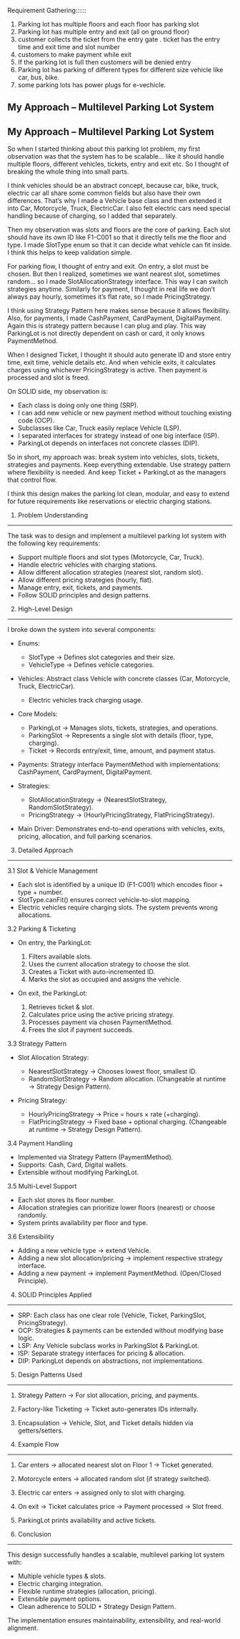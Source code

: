   Requirement Gathering::::::

  1. Parking lot has multiple floors and each floor has parking slot
  2. Parking lot has multiple entry and exit (all on ground floor)
  3. customer collects the ticket from the entry gate . ticket has the entry time and exit time and slot number
  4. customers to make payment while exit
  5. If the parking lot is full then customers will be denied entry
  6. Parking lot has parking of different types for different size vehicle like car, bus, bike.
  7. some parking lots has power plugs for e-vechicle.




My Approach – Multilevel Parking Lot System
-------------------------------------------

My Approach – Multilevel Parking Lot System
-------------------------------------------

So when I started thinking about this parking lot problem, my first observation was 
that the system has to be scalable… like it should handle multiple floors, different 
vehicles, tickets, entry and exit etc. So I thought of breaking the whole thing into 
small parts.

I think vehicles should be an abstract concept, because car, bike, truck, electric car 
all share some common fields but also have their own differences. That’s why I made a 
Vehicle base class and then extended it into Car, Motorcycle, Truck, ElectricCar. 
I also felt electric cars need special handling because of charging, so I added that 
separately.

Then my observation was slots and floors are the core of parking. Each slot should 
have its own ID like F1-C001 so that it directly tells me the floor and type. 
I made SlotType enum so that it can decide what vehicle can fit inside. 
I think this helps to keep validation simple.

For parking flow, I thought of entry and exit. On entry, a slot must be chosen. 
But then I realized, sometimes we want nearest slot, sometimes random… 
so I made SlotAllocationStrategy interface. This way I can switch strategies anytime. 
Similarly for payment, I thought in real life we don’t always pay hourly, 
sometimes it’s flat rate, so I made PricingStrategy. 

I think using Strategy Pattern here makes sense because it allows flexibility. 
Also, for payments, I made CashPayment, CardPayment, DigitalPayment. 
Again this is strategy pattern because I can plug and play. 
This way ParkingLot is not directly dependent on cash or card, 
it only knows PaymentMethod.

When I designed Ticket, I thought it should auto generate ID and store entry time, 
exit time, vehicle details etc. And when vehicle exits, it calculates charges 
using whichever PricingStrategy is active. Then payment is processed and 
slot is freed.

On SOLID side, my observation is:
- Each class is doing only one thing (SRP).
- I can add new vehicle or new payment method without touching existing code (OCP).
- Subclasses like Car, Truck easily replace Vehicle (LSP).
- I separated interfaces for strategy instead of one big interface (ISP).
- ParkingLot depends on interfaces not concrete classes (DIP).

So in short, my approach was: break system into vehicles, slots, tickets, strategies 
and payments. Keep everything extendable. Use strategy pattern where flexibility is 
needed. And keep Ticket + ParkingLot as the managers that control flow.

I think this design makes the parking lot clean, modular, and easy to extend 
for future requirements like reservations or electric charging stations.




1. Problem Understanding
------------------------
The task was to design and implement a multilevel parking lot system with the following key requirements:
- Support multiple floors and slot types (Motorcycle, Car, Truck).
- Handle electric vehicles with charging stations.
- Allow different allocation strategies (nearest slot, random slot).
- Allow different pricing strategies (hourly, flat).
- Manage entry, exit, tickets, and payments.
- Follow SOLID principles and design patterns.

2. High-Level Design
--------------------
I broke down the system into several components:

- Enums:
  - SlotType → Defines slot categories and their size.
  - VehicleType → Defines vehicle categories.

- Vehicles:
  Abstract class Vehicle with concrete classes (Car, Motorcycle, Truck, ElectricCar).
  - Electric vehicles track charging usage.

- Core Models:
  - ParkingLot → Manages slots, tickets, strategies, and operations.
  - ParkingSlot → Represents a single slot with details (floor, type, charging).
  - Ticket → Records entry/exit, time, amount, and payment status.

- Payments:
  Strategy interface PaymentMethod with implementations: CashPayment, CardPayment, DigitalPayment.

- Strategies:
  - SlotAllocationStrategy → (NearestSlotStrategy, RandomSlotStrategy).
  - PricingStrategy → (HourlyPricingStrategy, FlatPricingStrategy).

- Main Driver:
  Demonstrates end-to-end operations with vehicles, exits, pricing, allocation, and full parking scenarios.

3. Detailed Approach
--------------------

3.1 Slot & Vehicle Management
- Each slot is identified by a unique ID (F1-C001) which encodes floor + type + number.
- SlotType.canFit() ensures correct vehicle-to-slot mapping.
- Electric vehicles require charging slots. The system prevents wrong allocations.

3.2 Parking & Ticketing
- On entry, the ParkingLot:
  1. Filters available slots.
  2. Uses the current allocation strategy to choose the slot.
  3. Creates a Ticket with auto-incremented ID.
  4. Marks the slot as occupied and assigns the vehicle.

- On exit, the ParkingLot:
  1. Retrieves ticket & slot.
  2. Calculates price using the active pricing strategy.
  3. Processes payment via chosen PaymentMethod.
  4. Frees the slot if payment succeeds.

3.3 Strategy Pattern
- Slot Allocation Strategy:
  - NearestSlotStrategy → Chooses lowest floor, smallest ID.
  - RandomSlotStrategy → Random allocation.
  (Changeable at runtime → Strategy Design Pattern).

- Pricing Strategy:
  - HourlyPricingStrategy → Price = hours × rate (+charging).
  - FlatPricingStrategy → Fixed base + optional charging.
  (Changeable at runtime → Strategy Design Pattern).

3.4 Payment Handling
- Implemented via Strategy Pattern (PaymentMethod).
- Supports: Cash, Card, Digital wallets.
- Extensible without modifying ParkingLot.

3.5 Multi-Level Support
- Each slot stores its floor number.
- Allocation strategies can prioritize lower floors (nearest) or choose randomly.
- System prints availability per floor and type.

3.6 Extensibility
- Adding a new vehicle type → extend Vehicle.
- Adding a new slot allocation/pricing → implement respective strategy interface.
- Adding a new payment → implement PaymentMethod.
(Open/Closed Principle).

4. SOLID Principles Applied
---------------------------
- SRP: Each class has one clear role (Vehicle, Ticket, ParkingSlot, PricingStrategy).
- OCP: Strategies & payments can be extended without modifying base logic.
- LSP: Any Vehicle subclass works in ParkingSlot & ParkingLot.
- ISP: Separate strategy interfaces for pricing & allocation.
- DIP: ParkingLot depends on abstractions, not implementations.

5. Design Patterns Used
-----------------------
1. Strategy Pattern → For slot allocation, pricing, and payments.
2. Factory-like Ticketing → Ticket auto-generates IDs internally.
3. Encapsulation → Vehicle, Slot, and Ticket details hidden via getters/setters.

6. Example Flow
---------------
1. Car enters → allocated nearest slot on Floor 1 → Ticket generated.
2. Motorcycle enters → allocated random slot (if strategy switched).
3. Electric car enters → assigned only to slot with charging.
4. On exit → Ticket calculates price → Payment processed → Slot freed.
5. ParkingLot prints availability and active tickets.

7. Conclusion
-------------
This design successfully handles a scalable, multilevel parking lot system with:
- Multiple vehicle types & slots.
- Electric charging integration.
- Flexible runtime strategies (allocation, pricing).
- Extensible payment options.
- Clean adherence to SOLID + Strategy Design Pattern.

The implementation ensures maintainability, extensibility, and real-world alignment.
